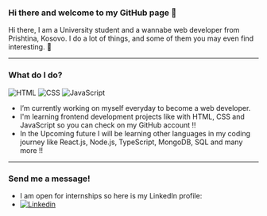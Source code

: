 
### Hi there and welcome to my GitHub page 👋

Hi there, I am a University student and a wannabe web developer from Prishtina, Kosovo. I do a lot of things, and some of them you may even find interesting. 🤞

---

### What do I do?

<p>
  <img alt="HTML" src="https://img.shields.io/badge/HTML-E34F26?logo=html5&logoColor=white&style=for-the-badge" />
  <img alt="CSS" src="https://img.shields.io/badge/CSS-1572B6?logo=css3&logoColor=white&style=for-the-badge" />
  <img alt="JavaScript" src="https://img.shields.io/badge/JavaScript-F7DF1E?logo=javascript&logoColor=white&style=for-the-badge" />
</p>

- I’m currently working on myself everyday to become a web developer</a>. 
- I'm learning frontend development projects like with HTML, CSS and JavaScript so you can check on my GitHub account !!
- In the Upcoming future I will be learning other languages in my coding journey like React.js, Node.js, TypeScript, MongoDB, SQL and many more !!

---

### Send me a message!

- I am open for internships so here is my LinkedIn profile:
- <a href="https://www.linkedin.com/in/dion-berbatovci-877051267/"><img alt="Linkedin" src="https://img.shields.io/badge/linkedin-0077B5?logo=linkedin&logoColor=white&style=for-the-badge" /></a>
